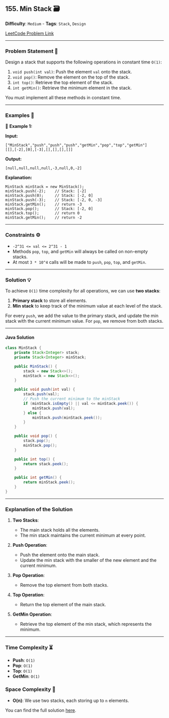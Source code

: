 ## 155. Min Stack 🗃️

**Difficulty**: `Medium` - **Tags**: `Stack`, `Design`

[LeetCode Problem Link](https://leetcode.com/problems/min-stack/)

---

### Problem Statement 📜

Design a stack that supports the following operations in constant time `O(1)`:

1. `void push(int val)`: Push the element `val` onto the stack.
2. `void pop()`: Remove the element on the top of the stack.
3. `int top()`: Retrieve the top element of the stack.
4. `int getMin()`: Retrieve the minimum element in the stack.

You must implement all these methods in constant time.

---

### Examples 🌟

🔹 **Example 1:**

**Input:**

```plaintext
["MinStack","push","push","push","getMin","pop","top","getMin"]
[[],[-2],[0],[-3],[],[],[],[]]
```

**Output:**

```plaintext
[null,null,null,null,-3,null,0,-2]
```

**Explanation:**

```plaintext
MinStack minStack = new MinStack();
minStack.push(-2);    // Stack: [-2]
minStack.push(0);     // Stack: [-2, 0]
minStack.push(-3);    // Stack: [-2, 0, -3]
minStack.getMin();    // return -3
minStack.pop();       // Stack: [-2, 0]
minStack.top();       // return 0
minStack.getMin();    // return -2
```

---

### Constraints ⚙️

- `-2^31 <= val <= 2^31 - 1`
- Methods `pop`, `top`, and `getMin` will always be called on non-empty stacks.
- At most `3 * 10^4` calls will be made to `push`, `pop`, `top`, and `getMin`.

---

### Solution 💡

To achieve `O(1)` time complexity for all operations, we can use **two stacks**:

1. **Primary stack** to store all elements.
2. **Min stack** to keep track of the minimum value at each level of the stack.

For every `push`, we add the value to the primary stack, and update the min stack with the current minimum value. For `pop`, we remove from both stacks.

---

#### Java Solution

```java
class MinStack {
    private Stack<Integer> stack;
    private Stack<Integer> minStack;

    public MinStack() {
        stack = new Stack<>();
        minStack = new Stack<>();
    }

    public void push(int val) {
        stack.push(val);
        // Push the current minimum to the minStack
        if (minStack.isEmpty() || val <= minStack.peek()) {
            minStack.push(val);
        } else {
            minStack.push(minStack.peek());
        }
    }

    public void pop() {
        stack.pop();
        minStack.pop();
    }

    public int top() {
        return stack.peek();
    }

    public int getMin() {
        return minStack.peek();
    }
}
```

---

### Explanation of the Solution

1. **Two Stacks**:

   - The main stack holds all the elements.
   - The min stack maintains the current minimum at every point.

2. **Push Operation**:

   - Push the element onto the main stack.
   - Update the min stack with the smaller of the new element and the current minimum.

3. **Pop Operation**:

   - Remove the top element from both stacks.

4. **Top Operation**:

   - Return the top element of the main stack.

5. **GetMin Operation**:
   - Retrieve the top element of the min stack, which represents the minimum.

---

### Time Complexity ⏳

- **Push**: `O(1)`
- **Pop**: `O(1)`
- **Top**: `O(1)`
- **GetMin**: `O(1)`

### Space Complexity 💾

- **O(n)**: We use two stacks, each storing up to `n` elements.

You can find the full solution [here](Solution.java).
